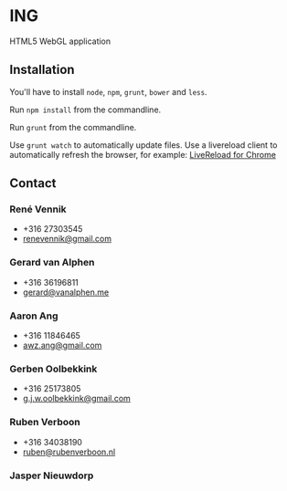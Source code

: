ING
===

HTML5 WebGL application

Installation
------------

You'll have to install `node`, `npm`, `grunt`, `bower` and `less`.

Run `npm install` from the commandline.

Run `grunt` from the commandline.

Use `grunt watch` to automatically update files.
Use a livereload client to automatically refresh the browser, for example: [LiveReload for Chrome](https://chrome.google.com/webstore/detail/livereload/jnihajbhpnppcggbcgedagnkighmdlei?hl=en.)

Contact
--------

### René Vennik
* +316 27303545
* renevennik@gmail.com

### Gerard van Alphen
* +316 36196811
* gerard@vanalphen.me

### Aaron Ang
* +316 11846465
* awz.ang@gmail.com

### Gerben Oolbekkink
* +316 25173805
* g.j.w.oolbekkink@gmail.com

### Ruben Verboon
* +316 34038190
* ruben@rubenverboon.nl

### Jasper Nieuwdorp
